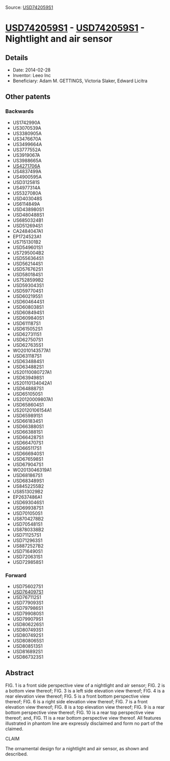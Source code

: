 Source: [USD742059S1](https://patents.google.com/patent/USD742059S1)

# [USD742059S1](USD742059S1.md) - [USD742059S1](USD742059S1.md) - Nightlight and air sensor

## Details

* Date: 2014-02-28
* Inventor: Leeo Inc
* Beneficiary: Adam M. GETTINGS, Victoria Slaker, Edward Licitra

## Other patents

### Backwards
 * US1742990A
 * US3070539A
 * US3380905A
 * US3476670A
 * US3499664A
 * US3777552A
 * US3919067A
 * US3988665A
 * [US4271706A](US4271706A.md)
 * US4837499A
 * US4900595A
 * USD312581S
 * US4977314A
 * US5327080A
 * USD403048S
 * US6114849A
 * USD438980S1
 * USD480488S1
 * US6850324B1
 * USD512694S1
 * CA2484047A1
 * EP1724523A1
 * US7151301B2
 * USD549601S1
 * US7295004B2
 * USD556364S1
 * USD562144S1
 * USD576762S1
 * USD580184S1
 * US7528599B2
 * USD593043S1
 * USD597704S1
 * USD602195S1
 * USD604644S1
 * USD608038S1
 * USD608494S1
 * USD609840S1
 * USD611187S1
 * USD615052S1
 * USD627311S1
 * USD627507S1
 * USD627635S1
 * WO2010143577A1
 * USD631187S1
 * USD634884S1
 * USD634882S1
 * US20110080727A1
 * USD639498S1
 * US20110134042A1
 * USD648887S1
 * USD651050S1
 * US20120009807A1
 * USD658604S1
 * US20120106154A1
 * USD659891S1
 * USD661834S1
 * USD663880S1
 * USD663881S1
 * USD664287S1
 * USD664707S1
 * USD665117S1
 * USD666940S1
 * USD676598S1
 * USD679047S1
 * WO2013046319A1
 * USD681867S1
 * USD683489S1
 * US8452255B2
 * US8513029B2
 * EP2637486A1
 * USD693046S1
 * USD699387S1
 * USD701050S1
 * US8704278B2
 * USD705481S1
 * US8780338B2
 * USD711257S1
 * USD712963S1
 * US8872527B2
 * USD716490S1
 * USD720631S1
 * USD729858S1
### Forward
 * USD756027S1
 * [USD764097S1](USD764097S1.md)
 * USD767112S1
 * USD779093S1
 * USD797986S1
 * USD799080S1
 * USD799079S1
 * USD806226S1
 * USD807493S1
 * USD807492S1
 * USD808065S1
 * USD808513S1
 * USD816892S1
 * USD867323S1
## Abstract

FIG. 1 is a front side perspective view of a nightlight and air sensor;
 FIG. 2 is a bottom view thereof;
 FIG. 3 is a left side elevation view thereof;
 FIG. 4 is a rear elevation view thereof;
 FIG. 5 is a front bottom perspective view thereof;
 FIG. 6 is a right side elevation view thereof;
 FIG. 7 is a front elevation view thereof;
 FIG. 8 is a top elevation view thereof;
 FIG. 9 is a rear bottom perspective view thereof;
 FIG. 10 is a rear top perspective view thereof; and,
 FIG. 11 is a rear bottom perspective view thereof.
All features illustrated in phantom line are expressly disclaimed and form no part of the claimed.

CLAIM
 
The ornamental design for a nightlight and air sensor, as shown and described.